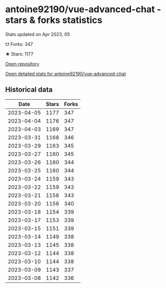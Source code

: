# antoine92190/vue-advanced-chat - stars & forks statistics

Stats updated on Apr 2023, 05

☋ Forks: 347

★ Stars: 1177

[Open repository](https://github.com/antoine92190/vue-advanced-chat)

[Open detailed stats for antoine92190/vue-advanced-chat](https://reviewgithub.com/rep/antoine92190/vue-advanced-chat)

## Historical data
| Date | Stars | Forks |
|------|-------|-------|
| 2023-04-05 | 1177 | 347 | 
| 2023-04-04 | 1176 | 347 | 
| 2023-04-03 | 1169 | 347 | 
| 2023-03-31 | 1168 | 346 | 
| 2023-03-29 | 1163 | 345 | 
| 2023-03-27 | 1160 | 345 | 
| 2023-03-26 | 1160 | 344 | 
| 2023-03-25 | 1160 | 344 | 
| 2023-03-24 | 1159 | 343 | 
| 2023-03-22 | 1159 | 343 | 
| 2023-03-21 | 1156 | 343 | 
| 2023-03-20 | 1156 | 340 | 
| 2023-03-18 | 1154 | 339 | 
| 2023-03-17 | 1153 | 339 | 
| 2023-03-15 | 1151 | 339 | 
| 2023-03-14 | 1149 | 338 | 
| 2023-03-13 | 1145 | 338 | 
| 2023-03-12 | 1144 | 338 | 
| 2023-03-10 | 1144 | 338 | 
| 2023-03-09 | 1143 | 337 | 
| 2023-03-08 | 1142 | 336 | 

